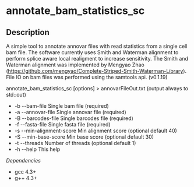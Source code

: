 # annotate_bam_statistics_sc

## Description ##

A simple tool to annotate annovar files with read statistics from a single cell bam file. The software currently uses Smith and Waterman alignment to perform splice aware local realigment to increase sensitivity. The Smith and Waterman alignment was implemented by Mengyao Zhao (https://github.com/mengyao/Complete-Striped-Smith-Waterman-Library). File IO on bam files was performed using the samtools api. (v0.1.19) 

annotate_bam_statistics_sc [options] > annovarFileOut.txt (output always to std::out)

- -b --bam-file <text>           Single bam file (required)
- -a --annovar-file <text>       Single annovar file (required)
- -B --barcodes-file <text>      Single barcodes file (required)
- -f --fasta-file <text>         Single fasta file (required)
- -s --min-alignment-score <int> Min alignment score (optional default 40)
- -S --min-base-score <int>      Min base score (optional default 30)
- -t --threads <int>             Number of threads (optional default 1)
- -h --help <void>               This help


*Dependencies*
 - gcc 4.3+
 - g++ 4.3+


